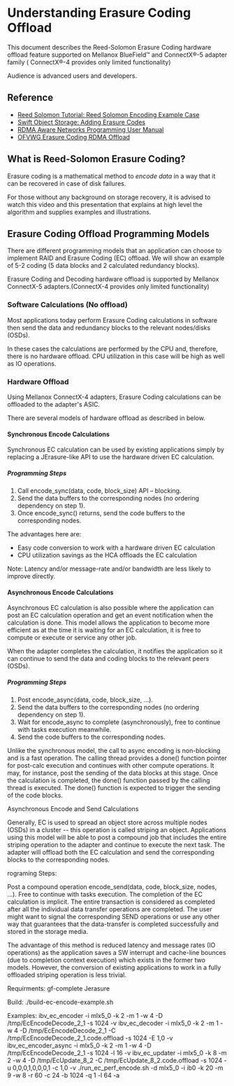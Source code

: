 # Understanding Erasure Coding Offload

This document describes the Reed-Solomon Erasure Coding hardware offload feature supported on Mellanox BlueField™ and ConnectX®-5 adapter family ( ConnectX®-4 provides only limited functionality)

Audience is advanced users and developers.

## Reference

- [Reed Solomon Tutorial: Reed Solomon Encoding Example Case](https://www.youtube.com/watch?v=jgO09opx56o)
- [Swift Object Storage: Adding Erasure Codes ](http://www.snia.org/sites/default/files/Luse_Kevin_SNIATutorialSwift_Object_Storage2014_final.pdf)
- [RDMA Aware Networks Programming User Manual](http://www.mellanox.com/related-docs/prod_software/RDMA_Aware_Programming_user_manual.pdf)
- [OFVWG Erasure Coding RDMA Offload](https://downloads.openfabrics.org/ofv/erasure-coding.pdf)

## What is Reed-Solomon Erasure Coding?

Erasure coding is a mathematical method to *encode data* in a way that it can be recovered in case of disk failures.

For those without any background on storage recovery, it is advised to watch this video and this presentation that explains at high level the algorithm and supplies examples and illustrations. 


## Erasure Coding Offload Programming Models

There are different programming models that an application can choose to implement RAID and Erasure Coding (EC) offload. We will show an example of 5-2 coding (5 data blocks and 2 calculated redundancy blocks).

Erasure Coding and Decoding hardware offload is supported by Mellanox ConnectX-5 adapters.(ConnectX-4 provides only limited functionality)

### Software Calculations (No offload)

Most applications today perform Erasure Coding calculations in software then send the data and redundancy blocks to the relevant nodes/disks (OSDs).

In these cases the calculations are performed by the CPU and, therefore, there is no hardware offload. CPU utilization in this case will be high as well as IO operations.

### Hardware Offload

Using Mellanox ConnectX-4 adapters, Erasure Coding calculations can be offloaded to the adapter's ASIC.

There are several models of hardware offload as described in below.

#### Synchronous Encode Calculations

Synchronous EC calculation can be used by existing applications simply by replacing a JErasure-like API to use the hardware driven EC calculation.

##### Programming Steps

1. Call encode_sync(data, code, block_size) API – blocking.
2. Send the data buffers to the corresponding nodes (no ordering dependency on step 1).
3. Once encode_sync() returns, send the code buffers to the corresponding nodes.

The advantages here are:

- Easy code conversion to work with a hardware driven EC calculation
- CPU utilization savings as the HCA offloads the EC calculation

Note: Latency and/or message-rate and/or bandwidth are less likely to improve directly.

#### Asynchronous Encode Calculations

Asynchronous EC calculation is also possible where the application can post an EC calculation operation and get an event notification when the calculation is done. This model allows the application to become more efficient as at the time it is waiting for an EC calculation, it is free to compute or execute or service any other job.

When the adapter completes the calculation, it notifies the application so it can continue to send the data and coding blocks to the relevant peers (OSDs).


##### Programming Steps

1. Post encode_async(data, code, block_size, …).
2. Send the data buffers to the corresponding nodes (no ordering dependency on step 1).
3. Wait for encode_async to complete (asynchronously), free to continue with tasks execution meanwhile.
4. Send the code buffers to the corresponding nodes.

Unlike the synchronous model, the call to async encoding is non-blocking and is a fast operation. The calling thread provides a done() function pointer for post-calc execution and continues with other compute operations. It may, for instance, post the sending of the data blocks at this stage. Once the calculation is completed, the done() function passed by the calling thread is executed. The done() function is expected to trigger the sending of the code blocks.

Asynchronous Encode and Send Calculations

Generally, EC is used to spread an object store across multiple nodes (OSDs) in a cluster -- this operation is called striping an object. Applications using this model will be able to post a compound job that includes the entire striping operation to the adapter and continue to execute the next task. The adapter will offload both the EC calculation and send the corresponding blocks to the corresponding nodes.

rograming Steps:

Post a compound operation encode_send(data, code, block_size, nodes, …).
Free to continue with tasks execution.
The completion of the EC calculation is implicit. The entire transaction is considered as completed after all the individual data transfer operations are completed. The user might want to signal the corresponding SEND operations or use any other way that guarantees that the data-transfer is completed successfully and stored in the storage media.

The advantage of this method is reduced latency and message rates (IO operations) as the application saves a SW interrupt and cache-line bounces (due to completion context execution) which exists in the former two models. However, the conversion of existing applications to work in a fully offloaded striping operation is less trivial.






Requirments:
gf-complete
Jerasure

Build:
./build-ec-encode-example.sh

Examples:
ibv_ec_encoder -i mlx5_0 -k 2 -m 1 -w 4 -D /tmp/EcEncodeDecode_2_1 -s 1024 -v
ibv_ec_decoder -i mlx5_0 -k 2 -m 1 -w 4 -D /tmp/EcEncodeDecode_2_1 -C /tmp/EcEncodeDecode_2_1.code.offload -s 1024 -E 1,0 -v
ibv_ec_encoder_async -i mlx5_0 -k 2 -m 1 -w 4 -D /tmp/EcEncodeDecode_2_1 -s 1024 -l 16 -v
ibv_ec_updater -i mlx5_0 -k 8 -m 2 -w 4 -D /tmp/EcUpdate_8_2 -C /tmp/EcUpdate_8_2.code.offload -s 1024 -u 0,0,0,1,0,0,0,1 -c 1,0 -v
./run_ec_perf_encode.sh -d mlx5_0 -i ib0 -k 20 -m 9 -w 8 -r 60 -c 24 -b 1024 -q 1 -l 64 -a
